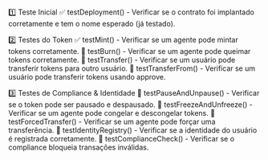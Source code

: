 1️⃣ Teste Inicial
✅ testDeployment() - Verificar se o contrato foi implantado corretamente e tem o nome esperado (já testado).

2️⃣ Testes do Token
✅ testMint() - Verificar se um agente pode mintar tokens corretamente.
🔲 testBurn() - Verificar se um agente pode queimar tokens corretamente.
🔲 testTransfer() - Verificar se um usuário pode transferir tokens para outro usuário.
🔲 testTransferFrom() - Verificar se um usuário pode transferir tokens usando approve.

3️⃣ Testes de Compliance & Identidade
🔲 testPauseAndUnpause() - Verificar se o token pode ser pausado e despausado.
🔲 testFreezeAndUnfreeze() - Verificar se um agente pode congelar e descongelar tokens.
🔲 testForcedTransfer() - Verificar se um agente pode forçar uma transferência.
🔲 testIdentityRegistry() - Verificar se a identidade do usuário é registrada corretamente.
🔲 testComplianceCheck() - Verificar se o compliance bloqueia transações inválidas.

